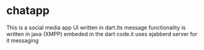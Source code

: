 # chatapp
This is a social media app UI written in dart.Its message functionality is written in java (XMPP)  embeded in the dart code.it uses ejabberd server for it messaging 

